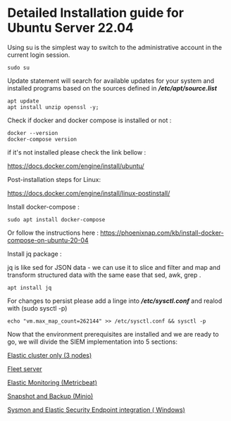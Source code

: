 # Detailed Installation guide for Ubuntu Server 22.04 


Using su is the simplest way to switch to the administrative account in the current login session.

```
sudo su
```

Update statement will search for available updates for your system and installed programs based on the sources defined in ***/etc/apt/source.list***

```
apt update
apt install unzip openssl -y;
```
Check if docker and docker compose is installed or not :

```
docker --version
docker-compose version
```
if it's not installed please check the link bellow :

https://docs.docker.com/engine/install/ubuntu/

Post-installation steps for Linux:

https://docs.docker.com/engine/install/linux-postinstall/

Install docker-compose :

```
sudo apt install docker-compose
```
Or follow the instructions here : https://phoenixnap.com/kb/install-docker-compose-on-ubuntu-20-04

Install jq package :

jq is like sed for JSON data - we can use it to slice and filter and map and transform structured data with the same ease that sed, awk, grep .

```
apt install jq
```

For changes to persist please add a linge into  ***/etc/sysctl.conf*** and realod with (sudo sysctl -p)

```
echo "vm.max_map_count=262144" >> /etc/sysctl.conf && sysctl -p
```
Now that the environment prerequisites are installed and we are ready to go, we will divide the SIEM implementation into 5 sections:



[Elastic cluster only (3 nodes)](../master/stack.md)

[Fleet server](../master/fleet.md)

[Elastic Monitoring (Metricbeat)](../master/monitoring.md)

[Snapshot and Backup (Minio)](../master/snapshot.md)

[Sysmon and Elastic Security Endpoint integration ( Windows)](../main/elasticendpoint.md)










